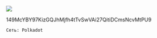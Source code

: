 ![](https://notabug.org/fftcc/Buy-me-a-coffee/raw/main/dot/qr-dot.png)

149McYBY97KizGQJhMjfh4tTvSwVAi27QitiDCmsNcvMtPU9

`Сеть: Polkadot`